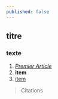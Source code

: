 ```yaml
---
published: false
---
```






## titre

### texte

1. _[Premier Article](//2015/12/28/premier-article/)_
2. **item**
3. [item](http://google.fr)


> Citations
